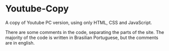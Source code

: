 # Youtube-Copy
A copy of Youtube PC version, using only HTML, CSS and JavaScript.

There are some comments in the code, separating the parts of the site. The majority of the code is written in Brasilian Portuguese, but the comments are in english.
